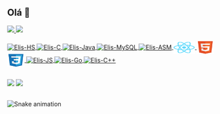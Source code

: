 ## Olá 🤙

<div>
  <a href="https://github.com/elisionara">
    <img height="180em" src="https://github-readme-stats.vercel.app/api?username=elisionara&show_icons=true&theme=dracula&include_all_commits=true&count_private=true"/> 
    <img height="180em" src="https://github-readme-stats.vercel.app/api/top-langs/?username=elisionara&layout=compact&langs_count=168&theme=dracula"/>
<div>

<div style="display: inline_block"><br>
  <img align="center" alt="Elis-HS" height="30" width="30" src="https://cdn-icons-png.flaticon.com/256/5968/5968259.png">
  <img align="center" alt="Elis-C" height="30" width="30" src="https://upload.wikimedia.org/wikipedia/commons/thumb/1/18/C_Programming_Language.svg/1853px-C_Programming_Language.svg.png">
  <img align="center" alt="Elis-Java" height="30" width="20" src="https://upload.wikimedia.org/wikipedia/pt/thumb/3/30/Java_programming_language_logo.svg/1200px-Java_programming_language_logo.svg.png">
  <img align="center" alt="Elis-MySQL" height="30" width="50" src="https://logodownload.org/wp-content/uploads/2016/10/mysql-logo.png">
  <img align="center" alt="Elis-ASM" height="30" width="30" src="https://joaocarlospires.pt/wp-content/uploads/2021/02/assembly.png">
  <img align="center" alt="Elis-MySQL" height="30" width="50" src="https://raw.githubusercontent.com/devicons/devicon/master/icons/react/react-original.svg">
  <img align="center" alt="Elis-HTML" height="30" width="40" src="https://raw.githubusercontent.com/devicons/devicon/master/icons/html5/html5-original.svg">
  <img align="center" alt="Elis-CSS" height="30" width="40" src="https://raw.githubusercontent.com/devicons/devicon/master/icons/css3/css3-original.svg">
  <img align="center" alt="Elis-JS" height="30" width="30" src="https://upload.wikimedia.org/wikipedia/commons/thumb/9/99/Unofficial_JavaScript_logo_2.svg/1200px-Unofficial_JavaScript_logo_2.svg.png">
  <img align="center" alt="Elis-Go" height="30" width="70" src="https://upload.wikimedia.org/wikipedia/commons/thumb/0/05/Go_Logo_Blue.svg/800px-Go_Logo_Blue.svg.png">
  <img align="center" alt="Elis-C++" height="30" width="30" src="https://upload.wikimedia.org/wikipedia/commons/thumb/1/18/ISO_C%2B%2B_Logo.svg/1822px-ISO_C%2B%2B_Logo.svg.png">
</div>
  
  ##
  
  <div> 
  <a href="https://www.figma.com/@elisionara" target="_blank"><img src="https://img.shields.io/badge/Figma-F24E1E?style=for-the-badge&logo=figma&logoColor=white" target="_blank"></a>
  <a href="https://www.linkedin.com/in/elisionara/" target="_blank"><img src="https://img.shields.io/badge/-LinkedIn-%230077B5?style=for-the-badge&logo=linkedin&logoColor=white" target="_blank"></a> 
  
</div>
  
  ##
  
 ![Snake animation](https://github.com/rafaballerini2/rafaballerini2/blob/output/github-contribution-grid-snake.svg)

